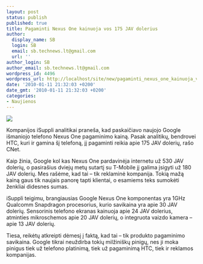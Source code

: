 ```yaml
---
layout: post
status: publish
published: true
title: Pagaminti Nexus One kainuoja vos 175 JAV dolerius
author:
  display_name: SB
  login: SB
  email: sb.technews.lt@gmail.com
  url: ''
author_login: SB
author_email: sb.technews.lt@gmail.com
wordpress_id: 4496
wordpress_url: http://localhost/site/new/pagaminti_nexus_one_kainuoja_vos_175_jav_dolerius/
date: '2010-01-11 21:32:03 +0200'
date_gmt: '2010-01-11 21:32:03 +0200'
categories:
- Naujienos
---
```

<div class="imgright"><img src="http://www.part.lt/img/1f555d2620c96d05a32b771caa8bf5bd965.jpg"  /></div>
<p>Kompanijos iSuppli analitikai praneša, kad paskaičiavo naujojo Google išmaniojo telefono Nexus One pagaminimo kainą. Pasak analitikų, bendrovei HTC, kuri ir gamina šį telefoną, jį pagaminti reikia apie 175 JAV dolerių, rašo CNet.</p>
<p>Kaip žinia, Google kol kas Nexus One pardavinėja internetu už 530 JAV dolerių, o pasirašius dviejų metų sutartį su T-Mobile jį galima įsigyti už 180 JAV dolerių. Mes rašėme, kad tai – tik reklaminė kompanija. Tokią mažą kainą gaus tik naujais panorę tapti klientai, o esamiems teks sumokėti ženkliai didesnes sumas.</p>
<p>iSuppli teigimu, brangiausias Google Nexus One komponentas yra 1GHz Qualcomm Snapdragon procesorius, kurio savikaina yra apie 30 JAV dolerių. Sensorinis telefono ekranas kainuoja apie 24 JAV dolerius, atminties mikroschemos apie 20 JAV dolerių, o integruota vaizdo kamera – apie 13 JAV dolerių.</p>
<p>Tiesa, reikėtų atkreipti dėmesį į faktą, kad tai – tik produkto pagaminimo savikaina. Google tikrai neuždirba tokių milžiniškų pinigų, nes ji moka pinigus tiek už telefono platinimą, tiek už pagaminimą HTC, tiek ir reklamos kompanijas.<br /></p>
